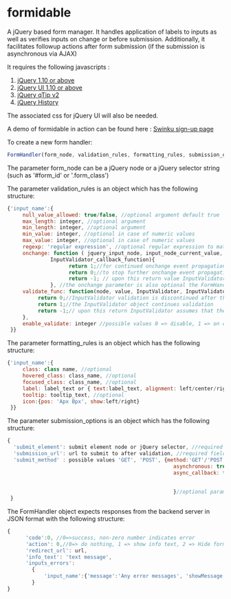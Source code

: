 formidable
============

A jQuery based form manager. It handles application of labels to inputs as well as verifies inputs on change or before submission. Additionally, it facilitates followup actions after form submission (if the submission is asynchronous via AJAX)

It requires the following javascripts :

1. [jQuery 1.10 or above](http://jquery.com/download/)
2. [jQuery UI 1.10 or above](http://jqueryui.com/download/)
3. [jQuery qTip v2](http://qtip2.com/)
4. [jQuery History](https://github.com/balupton/jquery-history)

The associated css for jQuery UI will also be needed.

A demo of formidable in action can be found here : [Swinku sign-up page](http://swinku.com/signup.php)

To create a new form handler:

```javascript
FormHandler(form_node, validation_rules, formatting_rules, submission_options)
```

The parameter form_node can be a jQuery node or a jQuery selector string (such as '#form_id' or '.form_class')

The parameter validation_rules is an object which has the following structure:

```javascript
{'input_name':{
     null_value_allowed: true/false, //optional argument default true
     max_length: integer, //optional argument
     min_length: integer, //optional argument
     min_value: integer, //optional in case of numeric values
     max_value: integer, //optional in case of numeric values
     regexp: 'regular expression', //optional regular expression to match against
     onchange: function ( jquery_input_node, input_node_current_value, InputValidator,
              InputValidator_callback_function){
                    return 1;//for continued onchange event propagation
                    return 0;//to stop further onchange event propagation
                    return -1; // upon this return value InputValidator assumes that the function will issue a callback after it's done processing
              }, //the onchange parameter is also optional the FormHandler validates the input values onchange by default
     validate_func: function(node, value, InputValidator, InputValidator_callback_function){
          return 0;//InputValidator validation is discontinued after this return value
          return 1;//the InputValidator object continues validation
          return -1;// upon this return InputValidator assumes that the function will issue a callback after it's done processing
     },
     enable_validate: integer //possible values 0 => disable, 1 => on change, 2 => on submit, default: 1|2
 }}
 ```
 The parameter formatting_rules is an object which has the following structure:
 
 ```javascript
 {'input_name':{
      class: class name, //optional
      hovered_class: class_name, //optional
      focused_class: class_name, //optional
      label: label_text or { text:label_text, alignment: left/center/right}, //optional
      tooltip: tooltip_text, //optional
      icon:{pos: 'Apx Bpx', show:left/right}
  }}
 ```
 The parameter submission_options is an object which has the following structure:
 
 ```javascript
 {
   'submit_element': submit element node or jQuery selector, //required field
   'submission_url': url to submit to after validation, //required field
   'submit_method' : possible values 'GET', 'POST', {method:'GET'/'POST',
                                                       asynchronous: true/false, //optional parameter defaults to false
                                                       async_callback: function(FormHandler, ResponseData, FormHandler_Callback){},//optional and can only be specified if asynchronous is true,
                                                                                                       //FormHandler_Callback takes the ResponseData as argument
                                                       
                                                       }//optional parameter, default 'GET'
  }
  ```
The FormHandler object expects responses from the backend server in JSON format with the following structure:

```javascript
{
      'code':0, //0=>success, non-zero number indicates error
      'action': 0,//0=> do nothing, 1 => show info text, 2 => Hide form, 4 => Redirect to URL, 8 => Go back in history
      'redirect_url': url,
      'info_text': 'text message',
      'inputs_errors':
        {
            'input_name':{'message':'Any error messages', 'showMessage':true/false}
        }
}
```
